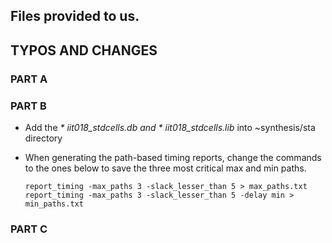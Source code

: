## Files provided to us.

## TYPOS AND CHANGES

### PART A


### PART B
- Add the *\* iit018_stdcells.db and \* iit018_stdcells.lib* into ~synthesis/sta directory

- When generating the path-based timing reports, change the commands to the ones below to save the three most critical max and min paths.

  ```
  report_timing -max_paths 3 -slack_lesser_than 5 > max_paths.txt 
  report_timing -max_paths 3 -slack_lesser_than 5 -delay min > min_paths.txt 
  ```

### PART C
